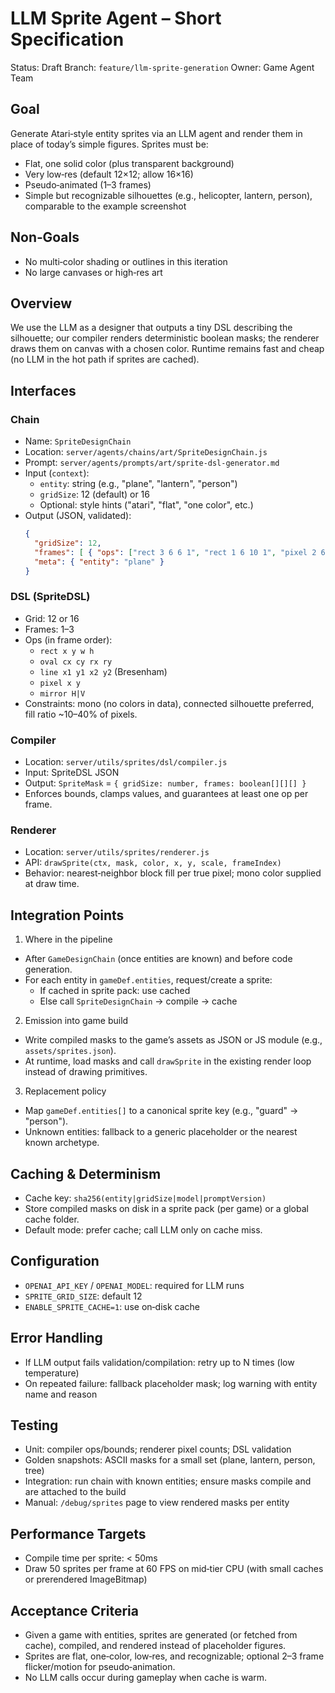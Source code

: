 # LLM Sprite Agent – Short Specification

Status: Draft
Branch: `feature/llm-sprite-generation`
Owner: Game Agent Team

## Goal

Generate Atari‑style entity sprites via an LLM agent and render them in place of today’s simple figures. Sprites must be:
- Flat, one solid color (plus transparent background)
- Very low‑res (default 12×12; allow 16×16)
- Pseudo‑animated (1–3 frames)
- Simple but recognizable silhouettes (e.g., helicopter, lantern, person), comparable to the example screenshot

## Non‑Goals

- No multi‑color shading or outlines in this iteration
- No large canvases or high‑res art

## Overview

We use the LLM as a designer that outputs a tiny DSL describing the silhouette; our compiler renders deterministic boolean masks; the renderer draws them on canvas with a chosen color. Runtime remains fast and cheap (no LLM in the hot path if sprites are cached).

## Interfaces

### Chain

- Name: `SpriteDesignChain`
- Location: `server/agents/chains/art/SpriteDesignChain.js`
- Prompt: `server/agents/prompts/art/sprite-dsl-generator.md`
- Input (`context`):
  - `entity`: string (e.g., "plane", "lantern", "person")
  - `gridSize`: 12 (default) or 16
  - Optional: style hints ("atari", "flat", "one color", etc.)
- Output (JSON, validated):
  ```json
  {
    "gridSize": 12,
    "frames": [ { "ops": ["rect 3 6 6 1", "rect 1 6 10 1", "pixel 2 6"] } ],
    "meta": { "entity": "plane" }
  }
  ```

### DSL (SpriteDSL)

- Grid: 12 or 16
- Frames: 1–3
- Ops (in frame order):
  - `rect x y w h`
  - `oval cx cy rx ry`
  - `line x1 y1 x2 y2` (Bresenham)
  - `pixel x y`
  - `mirror H|V`
- Constraints: mono (no colors in data), connected silhouette preferred, fill ratio ~10–40% of pixels.

### Compiler

- Location: `server/utils/sprites/dsl/compiler.js`
- Input: SpriteDSL JSON
- Output: `SpriteMask` = `{ gridSize: number, frames: boolean[][][] }`
- Enforces bounds, clamps values, and guarantees at least one op per frame.

### Renderer

- Location: `server/utils/sprites/renderer.js`
- API: `drawSprite(ctx, mask, color, x, y, scale, frameIndex)`
- Behavior: nearest‑neighbor block fill per true pixel; mono color supplied at draw time.

## Integration Points

1) Where in the pipeline
- After `GameDesignChain` (once entities are known) and before code generation.
- For each entity in `gameDef.entities`, request/create a sprite:
  - If cached in sprite pack: use cached
  - Else call `SpriteDesignChain` → compile → cache

2) Emission into game build
- Write compiled masks to the game’s assets as JSON or JS module (e.g., `assets/sprites.json`).
- At runtime, load masks and call `drawSprite` in the existing render loop instead of drawing primitives.

3) Replacement policy
- Map `gameDef.entities[]` to a canonical sprite key (e.g., "guard" → "person").
- Unknown entities: fallback to a generic placeholder or the nearest known archetype.

## Caching & Determinism

- Cache key: `sha256(entity|gridSize|model|promptVersion)`
- Store compiled masks on disk in a sprite pack (per game) or a global cache folder.
- Default mode: prefer cache; call LLM only on cache miss.

## Configuration

- `OPENAI_API_KEY` / `OPENAI_MODEL`: required for LLM runs
- `SPRITE_GRID_SIZE`: default 12
- `ENABLE_SPRITE_CACHE=1`: use on‑disk cache

## Error Handling

- If LLM output fails validation/compilation: retry up to N times (low temperature)
- On repeated failure: fallback placeholder mask; log warning with entity name and reason

## Testing

- Unit: compiler ops/bounds; renderer pixel counts; DSL validation
- Golden snapshots: ASCII masks for a small set (plane, lantern, person, tree)
- Integration: run chain with known entities; ensure masks compile and are attached to the build
- Manual: `/debug/sprites` page to view rendered masks per entity

## Performance Targets

- Compile time per sprite: < 50ms
- Draw 50 sprites per frame at 60 FPS on mid‑tier CPU (with small caches or prerendered ImageBitmap)

## Acceptance Criteria

- Given a game with entities, sprites are generated (or fetched from cache), compiled, and rendered instead of placeholder figures.
- Sprites are flat, one‑color, low‑res, and recognizable; optional 2–3 frame flicker/motion for pseudo‑animation.
- No LLM calls occur during gameplay when cache is warm.

